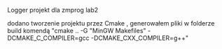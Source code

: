 Logger projekt dla zmprog lab2

dodano tworzenie projektu przez Cmake , generowałem pliki w folderze build komendą "cmake .. -G "MinGW Makefiles" -DCMAKE_C_COMPILER=gcc -DCMAKE_CXX_COMPILER=g++"
